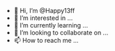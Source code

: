 - 👋 Hi, I’m @Happy13ff
- 👀 I’m interested in ...
- 🌱 I’m currently learning ...
- 💞️ I’m looking to collaborate on ...
- 📫 How to reach me ...

<!---
Happy13ff/Happy13ff is a ✨ special ✨ repository because its `README.md` (this file) appears on your GitHub profile.
You can click the Preview link to take a look at your changes.
--->
